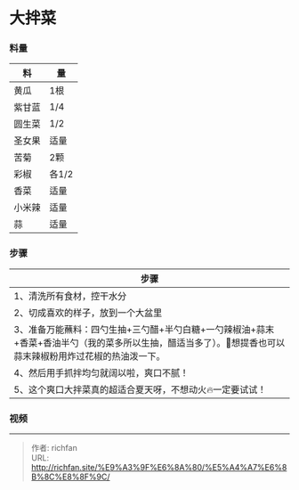 # 大拌菜


### 料量

|料|量|
|---|---|
|黄瓜|1根|
|紫甘蓝|1/4|
|圆生菜|1/2|
|圣女果|适量|
|苦菊|2颗|
|彩椒|各1/2|
|香菜|适量|
|小米辣|适量|
|蒜|适量|

### 步骤

|步骤|
|---|
|1、清洗所有食材，控干水分|
|2、切成喜欢的样子，放到一个大盆里|
|3、准备万能蘸料：四勺生抽&#43;三勺醋&#43;半勺白糖&#43;一勺辣椒油&#43;蒜末&#43;香菜&#43;香油半勺（我的菜多所以生抽，醋适当多了）。🥙想提香也可以蒜末辣椒粉用炸过花椒的热油泼一下。|
|4、然后用手抓拌均匀就阔以啦，爽口不腻！|
|5、这个爽口大拌菜真的超适合夏天呀，不想动火🔥一定要试试！|

### 视频

---

> 作者: richfan  
> URL: http://richfan.site/%E9%A3%9F%E6%8A%80/%E5%A4%A7%E6%8B%8C%E8%8F%9C/  

